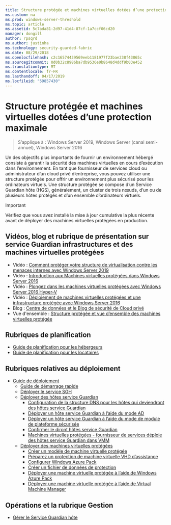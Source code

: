 ```yaml
---
title: Structure protégée et machines virtuelles dotées d’une protection maximale
ms.custom: na
ms.prod: windows-server-threshold
ms.topic: article
ms.assetid: 5c7ada81-2d97-41d4-87cf-1a7ccf06cd20
manager: dongill
author: rpsqrd
ms.author: justinha
ms.technology: security-guarded-fabric
ms.date: 08/29/2018
ms.openlocfilehash: c2c16574439569eeb1181977f23bae238f43865c
ms.sourcegitcommit: 0d0b32c8986ba7db9536e0b8648d4ddf9b03e452
ms.translationtype: MT
ms.contentlocale: fr-FR
ms.lasthandoff: 04/17/2019
ms.locfileid: "59857430"
---
```

# <a name="guarded-fabric-and-shielded-vms"></a>Structure protégée et machines virtuelles dotées d’une protection maximale

>S’applique à : Windows Server 2019, Windows Server (canal semi-annuel), Windows Server 2016

Un des objectifs plus importants de fournir un environnement hébergé consiste à garantir la sécurité des machines virtuelles en cours d’exécution dans l’environnement. En tant que fournisseur de services cloud ou administrateur d’un cloud privé d’entreprise, vous pouvez utiliser une structure protégée pour offrir un environnement plus sécurisé pour les ordinateurs virtuels. Une structure protégée se compose d’un Service Guardian hôte (HGS), généralement, un cluster de trois nœuds, d’un ou de plusieurs hôtes protégés et d’un ensemble d’ordinateurs virtuels.

> [!IMPORTANT]
> Vérifiez que vous avez installé la mise à jour cumulative la plus récente avant de déployer des machines virtuelles protégées en production.

## <a name="videos-blog-and-overview-topic-about-guarded-fabrics-and-shielded-vms"></a>Vidéos, blog et rubrique de présentation sur service Guardian infrastructures et des machines virtuelles protégées

- Vidéo : [Comment protéger votre structure de virtualisation contre les menaces internes avec Windows Server 2019](https://myignite.techcommunity.microsoft.com/sessions/64690)
- Vidéo : [Introduction aux Machines virtuelles protégées dans Windows Server 2016](https://channel9.msdn.com/Shows/Mechanics/Introduction-to-Shielded-Virtual-Machines-in-Windows-Server-2016)
- Vidéo : [Plongez dans les machines virtuelles protégées avec Windows Server 2016 Hyper-V](https://channel9.msdn.com/events/Ignite/2016/BRK3124)
- Vidéo : [Déploiement de machines virtuelles protégées et une infrastructure protégée avec Windows Server 2016](https://mva.microsoft.com/en-US/training-courses/deploying-shielded-vms-and-a-guarded-fabric-with-windows-server-2016-17131?l=WFLef7vUD_4604300474)
- Blog : [Centre de données et le Blog de sécurité de Cloud privé](https://blogs.technet.microsoft.com/datacentersecurity/)
- Vue d'ensemble : [Structure protégée et vue d’ensemble des machines virtuelles protégée](Guarded-Fabric-and-Shielded-VMs.md)

## <a name="planning-topics"></a>Rubriques de planification

- [Guide de planification pour les hébergeurs](guarded-fabric-planning-for-hosters.md)
- [Guide de planification pour les locataires](guarded-fabric-shielded-vm-planning-for-tenants.md)

## <a name="deployment-topics"></a>Rubriques relatives au déploiement

- [Guide de déploiement](guarded-fabric-deploying-hgs-overview.md)
    - [Guide de démarrage rapide](guarded-fabric-deployment-overview.md)
    - [Déployer le service SGH](guarded-fabric-setting-up-the-host-guardian-service-hgs.md)
    - [Déployer des hôtes service Guardian](guarded-fabric-configure-hgs-with-authorized-hyper-v-hosts.md)
        - [Configuration de la structure DNS pour les hôtes qui deviendront des hôtes service Guardian](guarded-fabric-configuring-fabric-dns.md)
        - [Déployer un hôte service Guardian à l’aide du mode AD](guarded-fabric-admin-trusted-attestation-creating-a-security-group.md)
        - [Déployer un hôte service Guardian à l’aide du mode de module de plateforme sécurisée](guarded-fabric-tpm-trusted-attestation-capturing-hardware.md)
        - [Confirmer le diront hôtes service Guardian](guarded-fabric-confirm-hosts-can-attest-successfully.md)
        - [Machines virtuelles protégées - fournisseur de services déploie des hôtes service Guardian dans VMM](https://technet.microsoft.com/system-center-docs/vmm/scenario/guarded-hosts)
    - [Déployer des machines virtuelles protégées](guarded-fabric-configuration-scenarios-for-shielded-vms-overview.md)
        - [Créer un modèle de machine virtuelle protégée](guarded-fabric-create-a-shielded-vm-template.md)
        - [Préparez un protection de machine virtuelle VHD d’assistance](guarded-fabric-vm-shielding-helper-vhd.md)
        - [Configurer Windows Azure Pack](guarded-fabric-hoster-sets-up-windows-azure-pack.md)
        - [Créer un fichier de données de protection](guarded-fabric-tenant-creates-shielding-data.md)
        - [Déployer une machine virtuelle protégée à l’aide de Windows Azure Pack](guarded-fabric-shielded-vm-windows-azure-pack.md)
        - [Déployer une machine virtuelle protégée à l’aide de Virtual Machine Manager](guarded-fabric-tenant-deploys-shielded-vm-using-vmm.md)

## <a name="operations-and-management-topic"></a>Opérations et la rubrique Gestion

- [Gérer le Service Guardian hôte](guarded-fabric-manage-hgs.md)
